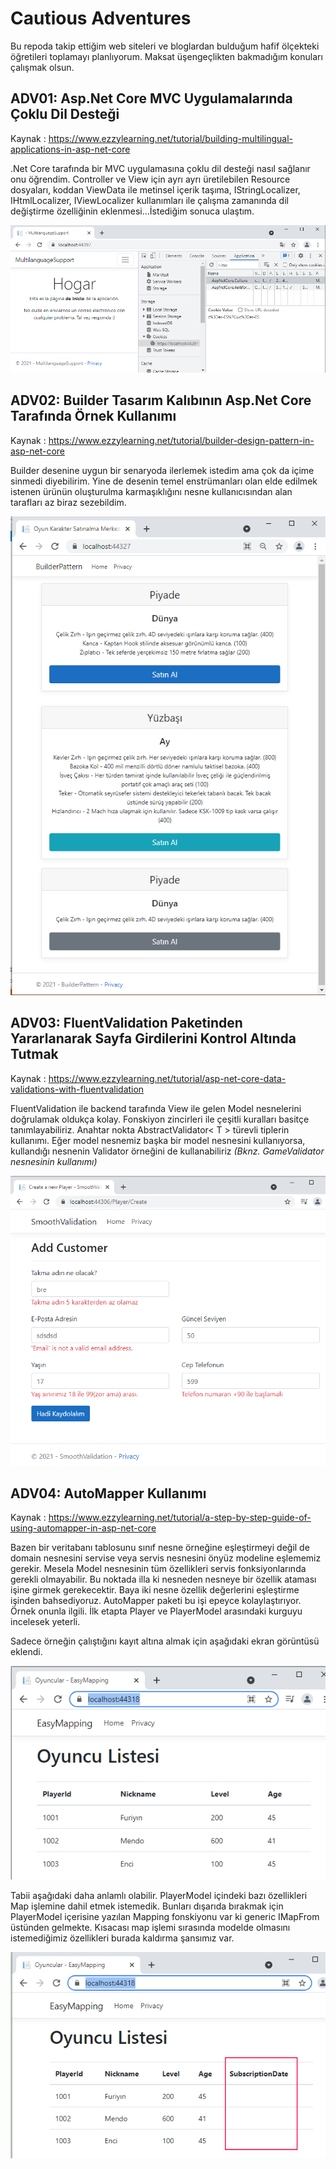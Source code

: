 # Cautious Adventures

Bu repoda takip ettiğim web siteleri ve bloglardan bulduğum hafif ölçekteki öğretileri toplamayı planlıyorum. Maksat üşengeçlikten bakmadığım konuları çalışmak olsun.

## ADV01: Asp.Net Core MVC Uygulamalarında Çoklu Dil Desteği

Kaynak : https://www.ezzylearning.net/tutorial/building-multilingual-applications-in-asp-net-core

.Net Core tarafında bir MVC uygulamasına çoklu dil desteği nasıl sağlanır onu öğrendim. Controller ve View için ayrı ayrı üretilebilen Resource dosyaları, koddan ViewData ile metinsel içerik taşıma, IStringLocalizer, IHtmlLocalizer, IViewLocalizer kullanımları ile çalışma zamanında dil değiştirme özelliğinin eklenmesi...İstediğim sonuca ulaştım.

![./assets/adv01_01.png](./assets/adv01_01.png)

## ADV02: Builder Tasarım Kalıbının Asp.Net Core Tarafında Örnek Kullanımı

Kaynak : https://www.ezzylearning.net/tutorial/builder-design-pattern-in-asp-net-core

Builder desenine uygun bir senaryoda ilerlemek istedim ama çok da içime sinmedi diyebilirim. Yine de desenin temel enstrümanları olan elde edilmek istenen ürünün oluşturulma karmaşıklığını nesne kullanıcısından alan tarafları az biraz sezebildim.

![./assets/adv02_01.png](./assets/adv02_01.png)

## ADV03: FluentValidation Paketinden Yararlanarak Sayfa Girdilerini Kontrol Altında Tutmak

Kaynak : https://www.ezzylearning.net/tutorial/asp-net-core-data-validations-with-fluentvalidation

FluentValidation ile backend tarafında View ile gelen Model nesnelerini doğrulamak oldukça kolay. Fonskiyon zincirleri ile çeşitli kuralları basitçe tanımlayabiliriz. Anahtar nokta AbstractValidator< T > türevli tiplerin kullanımı. Eğer model nesnemiz başka bir model nesnesini kullanıyorsa, kullandığı nesnenin Validator örneğini de kullanabiliriz _(Bknz. GameValidator nesnesinin kullanımı)_

![./assets/adv03_01.png](./assets/adv03_01.png)

## ADV04: AutoMapper Kullanımı

Kaynak : https://www.ezzylearning.net/tutorial/a-step-by-step-guide-of-using-automapper-in-asp-net-core

Bazen bir veritabanı tablosunu sınıf nesne örneğine eşleştirmeyi değil de domain nesnesini servise veya servis nesnesini önyüz modeline eşlememiz gerekir. Mesela Model nesnesinin tüm özellikleri servis fonksiyonlarında gerekli olmayabilir. Bu noktada illa ki nesneden nesneye bir özellik ataması işine girmek gerekecektir. Baya iki nesne özellik değerlerini eşleştirme işinden bahsediyoruz. AutoMapper paketi bu işi epeyce kolaylaştırıyor. Örnek onunla ilgili. İlk etapta Player ve PlayerModel arasındaki kurguyu incelesek yeterli.

Sadece örneğin çalıştığını kayıt altına almak için aşağıdaki ekran görüntüsü eklendi.

![./assets/adv04_01.png](./assets/adv04_01.png)

Tabii aşağıdaki daha anlamlı olabilir. PlayerModel içindeki bazı özellikleri Map işlemine dahil etmek istemedik. Bunları dışarıda bırakmak için PlayerModel içerisine yazılan Mapping fonskiyonu var ki generic IMapFrom üstünden gelmekte. Kısacası map işlemi sırasında modelde olmasını istemediğimiz özellikleri burada kaldırma şansımız var.

![./assets/adv04_02.png](./assets/adv04_02.png)

